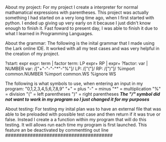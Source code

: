 About my project:
For my project I create a interpreter for normal mathamatical expressions with parentheses. This project was actually something I had started on a very long time ago, when I first started with python. I ended up giving up very early on it because I just didn't know enough to finish it. Fast foward to present day, I was able to finish it due to what I learned in Programming Languages.

About the grammar:
The following is the inital grammar that I made using the Lark online IDE.
It worked with all my test cases and was very helpful in the creation of my project.

?start: expr
expr: term | factor
term: LP expr+ RP | expr+
?factor: var | NUMBER
var: /["+"-"-"-"*"-"%"]/
LP: /["("]/
RP: /[")"]/
%import common.NUMBER
%import common.WS
%ignore WS

The following is what symbols to use, when entering an input in my program:
"0,1,2,3,4,5,6,7,8,9"
"+" = plus
"-" = minus
"*" = multiplication
"%" = division 
"(" = left parentheses
")" = right parentheses
***The "/" symbol did not want to work in my program so I just changed it for my purposes***

About testing:
For testing my inital plan was to have an external file that was able to be preloaded with possible test case and then return if it was true or false.
Instead I create a a function within my program that will do this testing.
It will allows run each time my program is first launched.
This feature an be deactivated by commentting out line #######################################
